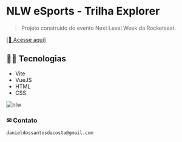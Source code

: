 # NLW eSports - Trilha Explorer
> Projeto construido do evento Next Level Week da Rocketseat.

<a href="https://danielcosta12.github.io/nlwEsports/" target="_blank">[🔧 Acesse aqui]</a>
## 👨‍💻 Tecnologias


- Vite
- VueJS
- HTML
- CSS


![nlw](https://user-images.githubusercontent.com/72768515/190541068-25318143-6250-4f8b-a807-954ec0ea8776.gif)


### ✉ Contato 

    danieldossantosdacosta@gmail.com
    
